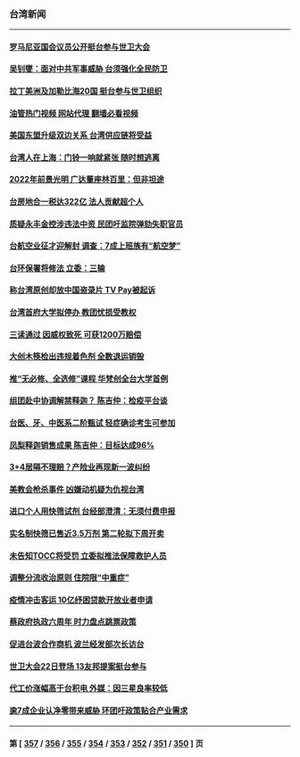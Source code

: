 ### 台湾新闻
---
#### [罗马尼亚国会议员公开挺台参与世卫大会](../../pages/ncid1349361/n13739706.md?05181645) 
#### [吴钊燮：面对中共军事威胁 台须强化全民防卫](../../pages/ncid1349361/n13739645.md?05181645) 
#### [拉丁美洲及加勒比海20国 挺台参与世卫组织](../../pages/ncid1349361/n13739661.md?05181645) 
#### [油管热门视频 网站代理 翻墙必看视频](http://209.222.30.114:81/youtube.html?05181645)
#### [美国东盟升级双边关系 台湾供应链将受益](../../pages/ncid1349361/n13739521.md?05181645) 
#### [台湾人在上海：门铃一响就紧张 随时想逃离](../../pages/ncid1349361/n13739189.md?05181645) 
#### [2022年前景光明 广达董座林百里：但非坦途](../../pages/ncid1349361/n13739207.md?05181645) 
#### [台房地合一税达322亿 法人贡献超个人](../../pages/ncid1349361/n13739227.md?05181645) 
#### [质疑永丰金控涉违法中资 民团吁监院弹劾失职官员](../../pages/ncid1349361/n13739219.md?05181645) 
#### [台航空业征才迎解封 调查：7成上班族有“航空梦”](../../pages/ncid1349361/n13739234.md?05181645) 
#### [台环保署将修法 立委：三输](../../pages/ncid1349361/n13739277.md?05181645) 
#### [称台湾原创却放中国盗录片 TV Pay被起诉](../../pages/ncid1349361/n13739289.md?05181645) 
#### [台湾首府大学拟停办 教团忧损受教权](../../pages/ncid1349361/n13739291.md?05181645) 
#### [三读通过 因威权致死 可获1200万赔偿](../../pages/ncid1349361/n13739293.md?05181645) 
#### [大创木筷检出违规着色剂 全数退运销毁](../../pages/ncid1349361/n13739295.md?05181645) 
#### [推“无必修、全选修”课程 华梵创全台大学首例](../../pages/ncid1349361/n13739296.md?05181645) 
#### [组团赴中协调解禁释迦？ 陈吉仲：检疫平台谈](../../pages/ncid1349361/n13739298.md?05181645) 
#### [台医、牙、中医系二阶甄试 轻症确诊考生可参加](../../pages/ncid1349361/n13739300.md?05181645) 
#### [凤梨释迦销售成果 陈吉仲：目标达成96%](../../pages/ncid1349361/n13739269.md?05181645) 
#### [3+4居隔不理赔？产险业再现新一波纠纷](../../pages/ncid1349361/n13739271.md?05181645) 
#### [美教会枪杀事件 凶嫌动机疑为仇视台湾](../../pages/ncid1349361/n13739259.md?05181645) 
#### [进口个人用快筛试剂 台经部澄清：无须付费申报](../../pages/ncid1349361/n13739231.md?05181645) 
#### [实名制快筛已售近3.5万剂 第二轮拟下周开卖](../../pages/ncid1349361/n13739225.md?05181645) 
#### [未告知TOCC将受罚 立委拟推法保障救护人员](../../pages/ncid1349361/n13739221.md?05181645) 
#### [调整分流收治原则 住院限“中重症”](../../pages/ncid1349361/n13739217.md?05181645) 
#### [疫情冲击客运 10亿纾困贷款开放业者申请](../../pages/ncid1349361/n13739187.md?05181645) 
#### [蔡政府执政六周年 时力盘点跳票政策](../../pages/ncid1349361/n13739202.md?05181645) 
#### [促进台波合作商机 波兰经发部次长访台](../../pages/ncid1349361/n13739180.md?05181645) 
#### [世卫大会22日登场 13友邦提案挺台参与](../../pages/ncid1349361/n13739182.md?05181645) 
#### [代工价涨幅高于台积电 外媒：因三星良率较低](../../pages/ncid1349361/n13739178.md?05181645) 
#### [逾7成企业认净零带来威胁 环团吁政策贴合产业需求](../../pages/ncid1349361/n13739141.md?05181645) 

---
#### 第 [ [357](./357.md?05181645) / [356](./356.md?05181645) / [355](./355.md?05181645) / [354](./354.md?05181645) / [353](./353.md?05181645) / [352](./352.md?05181645) / [351](./351.md?05181645) / [350](./350.md?05181645) ] 页
